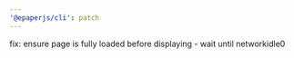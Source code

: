 ```yaml
---
'@epaperjs/cli': patch
---
```


fix: ensure page is fully loaded before displaying - wait until networkidle0
